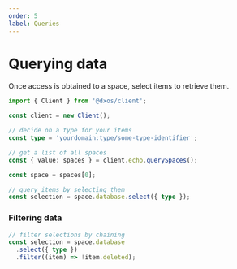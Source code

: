 ```yaml
---
order: 5
label: Queries
---
```


# Querying data

Once access is obtained to a space, select items to retrieve them.

```ts file=./snippets/read-items.ts#L5-
import { Client } from '@dxos/client';

const client = new Client();

// decide on a type for your items
const type = 'yourdomain:type/some-type-identifier';

// get a list of all spaces
const { value: spaces } = client.echo.querySpaces();

const space = spaces[0];

// query items by selecting them
const selection = space.database.select({ type });
```

### Filtering data

```ts file=./snippets/read-items-selections.ts#L17-
// filter selections by chaining
const selection = space.database
  .select({ type })
  .filter((item) => !item.deleted);
```
